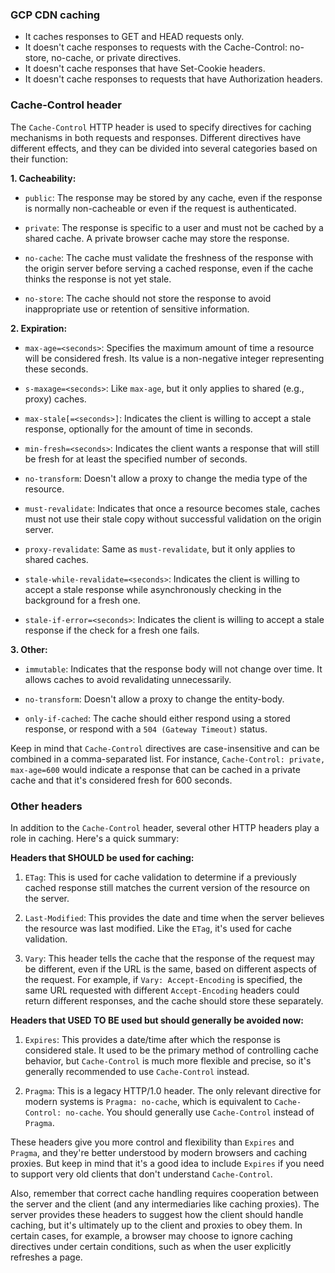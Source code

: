 ### GCP CDN caching

-   It caches responses to GET and HEAD requests only.
-   It doesn't cache responses to requests with the Cache-Control: no-store, no-cache, or private directives.
-   It doesn't cache responses that have Set-Cookie headers.
-   It doesn't cache responses to requests that have Authorization headers.

### Cache-Control header

The `Cache-Control` HTTP header is used to specify directives for caching mechanisms in both requests and responses. Different directives have different effects, and they can be divided into several categories based on their function:

**1. Cacheability:**

-   `public`: The response may be stored by any cache, even if the response is normally non-cacheable or even if the request is authenticated.

-   `private`: The response is specific to a user and must not be cached by a shared cache. A private browser cache may store the response.

-   `no-cache`: The cache must validate the freshness of the response with the origin server before serving a cached response, even if the cache thinks the response is not yet stale.

-   `no-store`: The cache should not store the response to avoid inappropriate use or retention of sensitive information.

**2. Expiration:**

-   `max-age=<seconds>`: Specifies the maximum amount of time a resource will be considered fresh. Its value is a non-negative integer representing these seconds.

-   `s-maxage=<seconds>`: Like `max-age`, but it only applies to shared (e.g., proxy) caches.

-   `max-stale[=<seconds>]`: Indicates the client is willing to accept a stale response, optionally for the amount of time in seconds.

-   `min-fresh=<seconds>`: Indicates the client wants a response that will still be fresh for at least the specified number of seconds.

-   `no-transform`: Doesn't allow a proxy to change the media type of the resource.

-   `must-revalidate`: Indicates that once a resource becomes stale, caches must not use their stale copy without successful validation on the origin server.

-   `proxy-revalidate`: Same as `must-revalidate`, but it only applies to shared caches.

-   `stale-while-revalidate=<seconds>`: Indicates the client is willing to accept a stale response while asynchronously checking in the background for a fresh one.

-   `stale-if-error=<seconds>`: Indicates the client is willing to accept a stale response if the check for a fresh one fails.

**3. Other:**

-   `immutable`: Indicates that the response body will not change over time. It allows caches to avoid revalidating unnecessarily.

-   `no-transform`: Doesn't allow a proxy to change the entity-body.

-   `only-if-cached`: The cache should either respond using a stored response, or respond with a `504 (Gateway Timeout)` status.

Keep in mind that `Cache-Control` directives are case-insensitive and can be combined in a comma-separated list. For instance, `Cache-Control: private, max-age=600` would indicate a response that can be cached in a private cache and that it's considered fresh for 600 seconds.

### Other headers

In addition to the `Cache-Control` header, several other HTTP headers play a role in caching. Here's a quick summary:

**Headers that SHOULD be used for caching:**

1. `ETag`: This is used for cache validation to determine if a previously cached response still matches the current version of the resource on the server.

2. `Last-Modified`: This provides the date and time when the server believes the resource was last modified. Like the `ETag`, it's used for cache validation.

3. `Vary`: This header tells the cache that the response of the request may be different, even if the URL is the same, based on different aspects of the request. For example, if `Vary: Accept-Encoding` is specified, the same URL requested with different `Accept-Encoding` headers could return different responses, and the cache should store these separately.

**Headers that USED TO BE used but should generally be avoided now:**

1. `Expires`: This provides a date/time after which the response is considered stale. It used to be the primary method of controlling cache behavior, but `Cache-Control` is much more flexible and precise, so it's generally recommended to use `Cache-Control` instead.

2. `Pragma`: This is a legacy HTTP/1.0 header. The only relevant directive for modern systems is `Pragma: no-cache`, which is equivalent to `Cache-Control: no-cache`. You should generally use `Cache-Control` instead of `Pragma`.

These headers give you more control and flexibility than `Expires` and `Pragma`, and they're better understood by modern browsers and caching proxies. But keep in mind that it's a good idea to include `Expires` if you need to support very old clients that don't understand `Cache-Control`.

Also, remember that correct cache handling requires cooperation between the server and the client (and any intermediaries like caching proxies). The server provides these headers to suggest how the client should handle caching, but it's ultimately up to the client and proxies to obey them. In certain cases, for example, a browser may choose to ignore caching directives under certain conditions, such as when the user explicitly refreshes a page.
